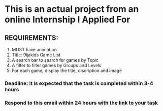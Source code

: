 # This is an actual project from an online Internship I Applied For

## REQUIREMENTS:

1. MUST have animation
2. Title: 9ijakids Game List
3. A search bar to search for games by Topic
4. A filter to filter games by Groups and Levels
5. For each game, display the title, discription and image

### Deadline: It is expected that the task is completed within 3-4 hours

### Respond to this email within 24 hours with the link to your task
